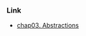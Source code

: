 ### Link
- [chap03. Abstractions](https://github.com/cosmicpython/code/tree/chapter03_abstractions)
